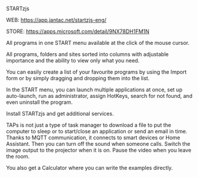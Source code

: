 STARTzjs

WEB: https://app.jantac.net/startzjs-eng/

STORE: https://apps.microsoft.com/detail/9NX78DH1FM1N


All programs in one START menu available at the click of the mouse cursor.

All programs, folders and sites sorted into columns with adjustable importance and the ability to view only what you need.

You can easily create a list of your favourite programs by using the Import form or by simply dragging and dropping them into the list.

In the START menu, you can launch multiple applications at once, set up auto-launch, run as administrator, assign HotKeys, search for not found, and even uninstall the program.

Install STARTzjs and get additional services.

TAPs is not just a type of task manager to download a file to put the computer to sleep or to start/close an application or send an email in time. Thanks to MQTT communication, it connects to smart devices or Home Assistant. Then you can turn off the sound when someone calls. Switch the image output to the projector when it is on. Pause the video when you leave the room. 

You also get a Calculator where you can write the examples directly.
